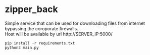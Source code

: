 # zipper_back

Simple service that can be used for downloading files from internet bypassing  the coroporate firewalls.  
Host will be available by url http://SERVER_IP:5000/

```
pip install -r requirements.txt
python3 main.py
```
